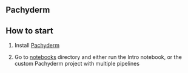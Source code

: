 ## Pachyderm


## How to start

1. Install [Pachyderm](https://docs.pachyderm.com/2.3.x/getting-started/local-installation/)

2. Go to [notebooks](./notebooks/) directory and either run the Intro notebook, or the custom Pachyderm project with multiple pipelines

